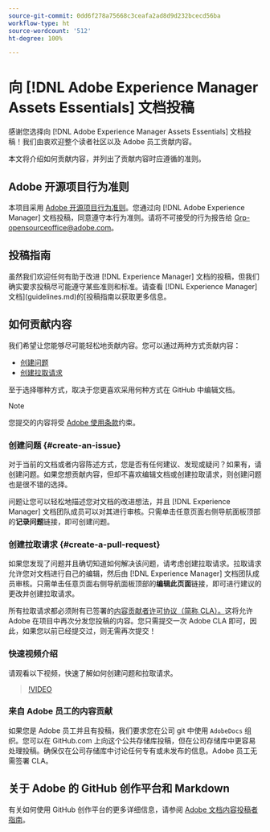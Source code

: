 ```yaml
---
source-git-commit: 0dd6f278a75668c3ceafa2ad8d9d232bcecd56ba
workflow-type: ht
source-wordcount: '512'
ht-degree: 100%

---
```

# 向 [!DNL Adobe Experience Manager Assets Essentials] 文档投稿

感谢您选择向 [!DNL Adobe Experience Manager Assets Essentials] 文档投稿！我们由衷欢迎整个读者社区以及 Adobe 员工贡献内容。

本文将介绍如何贡献内容，并列出了贡献内容时应遵循的准则。

## Adobe 开源项目行为准则

本项目采用 [Adobe 开源项目行为准则](code-of-conduct.md)。您通过向 [!DNL Adobe Experience Manager] 文档投稿，同意遵守本行为准则。请将不可接受的行为报告给 [Grp-opensourceoffice@adobe.com](mailto:Grp-opensourceoffice@adobe.com)。

## 投稿指南

虽然我们欢迎任何有助于改进 [!DNL Experience Manager] 文档的投稿，但我们确实要求投稿尽可能遵守某些准则和标准。请查看 [!DNL Experience Manager] 文档](guidelines.md)的[投稿指南以获取更多信息。

## 如何贡献内容

我们希望让您能够尽可能轻松地贡献内容。您可以通过两种方式贡献内容：

* [创建问题](#create-an-issue)
* [创建拉取请求](#create-a-pull-request)

至于选择哪种方式，取决于您更喜欢采用何种方式在 GitHub 中编辑文档。

>[!NOTE]
>
>您提交的内容将受 [Adobe 使用条款](https://www.adobe.com/cn/legal/terms.html)约束。

### 创建问题 {#create-an-issue}

对于当前的文档或者内容陈述方式，您是否有任何建议、发现或疑问？如果有，请创建问题。如果您想贡献内容，但却不喜欢编辑文档或创建拉取请求，则创建问题也是很不错的选择。

问题让您可以轻松地描述您对文档的改进想法，并且 [!DNL Experience Manager] 文档团队成员可以对其进行审核。只需单击任意页面右侧导航面板顶部的&#x200B;**记录问题**&#x200B;链接，即可创建问题。

### 创建拉取请求 {#create-a-pull-request}

如果您发现了问题并且确切知道如何解决该问题，请考虑创建拉取请求。拉取请求允许您对文档进行自己的编辑，然后由 [!DNL Experience Manager] 文档团队成员审核。只需单击任意页面右侧导航面板顶部的&#x200B;**编辑此页面**&#x200B;链接，即可进行建议的更改并创建拉取请求。

所有拉取请求都必须附有已签署的[内容贡献者许可协议（简称 CLA）。](https://opensource.adobe.com/cla.html)这将允许 Adobe 在项目中再次分发您投稿的内容。您只需提交一次 Adobe CLA 即可，因此，如果您以前已经提交过，则无需再次提交！

### 快速视频介绍

请观看以下视频，快速了解如何创建问题和拉取请求。

>[!VIDEO](https://video.tv.adobe.com/v/27069)

### 来自 Adobe 员工的内容贡献

如果您是 Adobe 员工并且有投稿，我们要求您在公司 git 中使用 `AdobeDocs` 组织。您可以在 GitHub.com 上向这个公共存储库投稿，但在公司存储库中更容易处理投稿。确保仅在公司存储库中讨论任何专有或未发布的信息。Adobe 员工无需签署 CLA。

## 关于 Adobe 的 GitHub 创作平台和 Markdown

有关如何使用 GitHub 创作平台的更多详细信息，请参阅 [Adobe 文档内容投稿者指南](https://experienceleague.adobe.com/docs/contributor/contributor-guide/introduction.html?lang=zh-Hans)。
